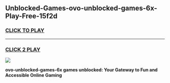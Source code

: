 
## Unblocked-Games-ovo-unblocked-games-6x-Play-Free-15f2d
<h3>
<a href="https://premium76.site?title=ovo-unblocked-games-6x&ref=10A">CLICK TO PLAY</a></h3>
<hr>

<h3>
<a href="https://premium76.site?title=ovo-unblocked-games-6x&ref=10A">CLICK 2 PLAY</a>
  
</h3>

<a href="https://premium76.site?title=ovo-unblocked-games-6x&ref=10A"><img src="https://clearcache.store/games.png"></a>


**ovo-unblocked-games-6x games unblocked: Your Gateway to Fun and Accessible Online Gaming**
